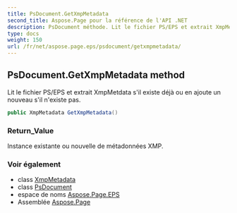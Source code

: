 ```yaml
---
title: PsDocument.GetXmpMetadata
second_title: Aspose.Page pour la référence de l'API .NET
description: PsDocument méthode. Lit le fichier PS/EPS et extrait XmpMetdata sil existe déjà ou en ajoute un nouveau sil nexiste pas.
type: docs
weight: 150
url: /fr/net/aspose.page.eps/psdocument/getxmpmetadata/
---
```

## PsDocument.GetXmpMetadata method

Lit le fichier PS/EPS et extrait XmpMetdata s'il existe déjà ou en ajoute un nouveau s'il n'existe pas.

```csharp
public XmpMetadata GetXmpMetadata()
```

### Return_Value

Instance existante ou nouvelle de métadonnées XMP.

### Voir également

* class [XmpMetadata](../../../aspose.page.eps.xmp/xmpmetadata/)
* class [PsDocument](../)
* espace de noms [Aspose.Page.EPS](../../psdocument/)
* Assemblée [Aspose.Page](../../../)


